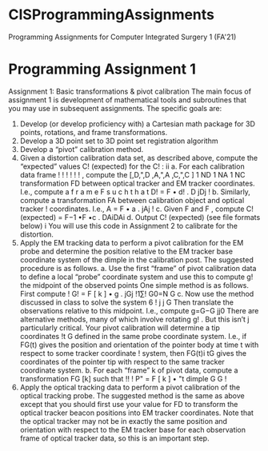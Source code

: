 # CISProgrammingAssignments
Programming Assignments for Computer Integrated Surgery 1 (FA'21)

# Programming Assignment 1

Assignment 1: Basic transformations & pivot calibration
The main focus of assignment 1 is development of mathematical tools and subroutines that you may use in subsequent assignments. The specific goals are:
1. Develop (or develop proficiency with) a Cartesian math package for 3D points, rotations, and frame transformations.
2. Develop a 3D point set to 3D point set registration algorithm
3. Develop a “pivot” calibration method.
4. Given a distortion calibration data set, as described above, compute the “expected” values C! (expected) for the C! :
ii
a. For each calibration data frame ! ! ! ! ! ! , compute the [,D,",D ,A,",A ,C,",C ]
1 ND 1 NA 1 NC
transformation FD between optical tracker and EM tracker coordinates. I.e., compute
a f r a m e F s u c h t h a t D! = F • d! . D jDj
!
b. Similarly, compute a transformation FA between calibration object and optical tracker !
coordinates. I.e., A = F • a . jAj
! c. Given F and F , compute C!(expected) = F−1 •F •c .
DAiDAi d. Output C! (expected) (see file formats below)
i
You will use this code in Assignment 2 to calibrate for the distortion.
5. Apply the EM tracking data to perform a pivot calibration for the EM probe and determine the position relative to the EM tracker base coordinate system of the dimple in the calibration post. The suggested procedure is as follows.
a. Use the first “frame” of pivot calibration data to define a local “probe” coordinate
system and use this to compute g! the midpoint of the observed points
One simple method is as follows. First compute
! G! = F [ k ] • g
.
jGj
!1∑! G0=N G
c. Now use the method discussed in class to solve the system 6
!
j
j G
Then translate the observations relative to this midpoint. I.e., compute
g=G−G jj0
There are alternative methods, many of which involve rotating g! . But this isn’t j
particularly critical. Your pivot calibration will determine a tip coordinates !t G
defined in the same probe coordinate system. I.e., if FG(t) gives the position and orientation of the pointer body at time t with respect to some tracker coordinate
!
system, then FG(t)i tG gives the coordinates of the pointer tip with respect to the same
tracker coordinate system.
b. For each “frame” k of pivot data, compute a transformation FG [k] such that
!!
!
P" = F [ k ] • "t
dimple
G G
!
6. Apply the optical tracking data to perform a pivot calibration of the optical tracking probe. The suggested method is the same as above except that you should first use your value for FD
to transform the optical tracker beacon positions into EM tracker coordinates. Note that the optical tracker may not be in exactly the same position and orientation with respect to the EM tracker base for each observation frame of optical tracker data, so this is an important step.
